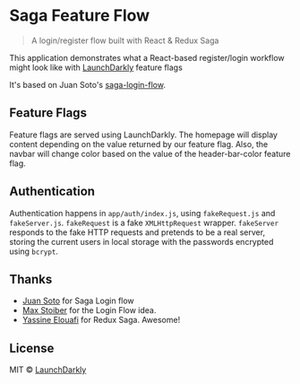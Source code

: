 # Saga Feature Flow

> A login/register flow built with React & Redux Saga

This application demonstrates what a React-based register/login workflow might look like with [LaunchDarkly](https://launchdarkly.com) feature flags

It's based on Juan Soto's [saga-login-flow](https://github.com/sotojuan/saga-login-flow).

## Feature Flags

Feature flags are served using LaunchDarkly. The homepage will display content depending on the value returned by our feature flag. Also, the navbar will change color based on the value of the header-bar-color feature flag.

## Authentication

Authentication happens in `app/auth/index.js`, using `fakeRequest.js` and `fakeServer.js`. `fakeRequest` is a fake `XMLHttpRequest` wrapper. `fakeServer` responds to the fake HTTP requests and pretends to be a real server, storing the current users in local storage with the passwords encrypted using `bcrypt`.

## Thanks

* [Juan Soto](https://juansoto.me/) for Saga Login flow
* [Max Stoiber](https://twitter.com/mxstbr) for the Login Flow idea.
* [Yassine Elouafi](https://github.com/yelouafi) for Redux Saga. Awesome!

## License

MIT © [LaunchDarkly](https://launchdarkly.com)
